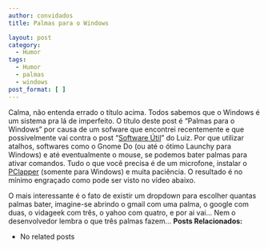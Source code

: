 ```yaml
---
author: convidados
title: Palmas para o Windows

layout: post
category:
  - Humor
tags:
  - Humor
  - palmas
  - windows
post_format: [ ]
---
```

Calma, não entenda errado o título acima. Todos sabemos que o Windows é um sistema pra lá de imperfeito. O título deste post é “Palmas para o Windows” por causa de um sofware que encontrei recentemente e que possivelmente vai contra o post “[Software Útil][1]” do Luiz. Por que utilizar atalhos, softwares como o Gnome Do (ou até o ótimo Launchy para Windows) e até eventualmente o mouse, se podemos bater palmas para ativar comandos. Tudo o que você precisa é de um microfone, instalar o [PClapper][2] (somente para Windows) e muita paciência. O resultado é no mínimo engraçado como pode ser visto no vídeo abaixo.



O mais interessante é o fato de existir um dropdown para escolher quantas palmas bater, imagine-se abrindo o gmail com uma palma, o google com duas, o vidageek com três, o yahoo com quatro, e por ai vai… Nem o desenvolvedor lembra o que três palmas fazem… 
**Posts Relacionados:** 
*   No related posts












 [1]: http://vidageek.net/2007/12/15/software-util/ "Software Util"
 [2]: http://www.pclapper.com/ "PClapper"





